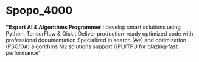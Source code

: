 # Spopo_4000
**"Expert AI &amp; Algorithms Programmer**   I develop smart solutions using Python, TensorFlow &amp; Qiskit   Deliver production-ready optimized code with professional documentation   Specialized in search (A*) and optimization (PSO/GA) algorithms   My solutions support GPU/TPU for blazing-fast performance"
